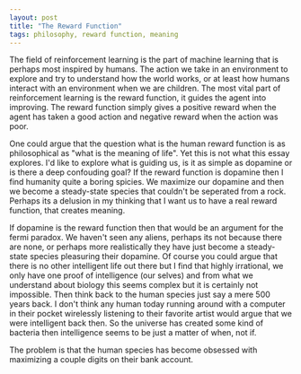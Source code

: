 ```yaml
---
layout: post
title: "The Reward Function"
tags: philosophy, reward function, meaning 
---
```


The field of reinforcement learning is the part of machine learning that is perhaps most inspired by humans. The action we take in an environment to explore and try to understand how the world works, or at least how humans interact with an environment when we are children. The most vital part of reinforcement learning is the reward function, it guides the agent into improving. The reward function simply gives a positive reward when the agent has taken a good action and negative reward when the action was poor. 

One could argue that the question what is the human reward function is as philosophical as "what is the meaning of life". Yet this is not what this essay explores. I'd like to explore what is guiding us, is it as simple as dopamine or is there a deep confouding goal? If the reward function is dopamine then I find humanity quite a boring spicies. We maximize our dopamine and then we become a steady-state species that couldn't be seperated from a rock. Perhaps its a delusion in my thinking that I want us to have a real reward function, that creates meaning. 

If dopamine is the reward function then that would be an argument for the fermi paradox. We haven't seen any aliens, perhaps its not because there are none, or  perhaps more realistically they have just become a steady-state species pleasuring their dopamine. Of course you could argue that there is no other intelligent life out there but I find that highly irrational, we only have one proof of intelligence (our selves) and from what we understand about biology this seems complex but it is certainly not impossible. Then think back to the human species just say a mere 500 years back. I don't think any human today running around with a computer in their pocket wirelessly listening to their favorite artist would argue that we were intelligent back then. So the universe has created some kind of bacteria then intelligence seems to be just a matter of when, not if. 

The problem is that the human species has become obsessed with maximizing a couple digits on their bank account. 